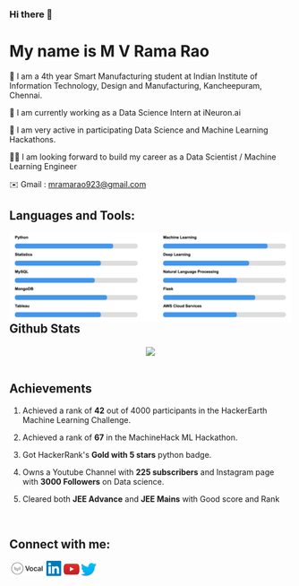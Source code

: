 ### Hi there 👋  

# My name is M V Rama Rao

📖 I am a 4th year Smart Manufacturing student at Indian Institute of Information Technology, Design and Manufacturing, Kancheepuram, Chennai.

🤖 I am currently working as a Data Science Intern at iNeuron.ai

👯 I am very active in participating Data Science and Machine Learning Hackathons. 

🕵🏻 I am looking forward to build my career as a Data Scientist / Machine Learning Engineer

✉️ Gmail : mramarao923@gmail.com


## Languages and Tools:

<img align="left" alt="Skills" src="https://github.com/mvram123/mvram123/blob/main/Skills/Skill.png" />

<br />



## Github Stats

<div align="center"><img src="https://github-readme-stats.vercel.app/api?username=mvram123&show_icons=true&count_private=true" align="center" /></div>  

<br/>  

## Achievements

1. Achieved a rank of **42** out of 4000 participants in the HackerEarth Machine Learning Challenge.

2. Achieved a rank of **67** in the MachineHack ML Hackathon.

3. Got HackerRank's **Gold with 5 stars** python badge.

4. Owns a Youtube Channel with **225 subscribers** and Instagram page with **3000 Followers** on Data science.

5. Cleared both **JEE Advance** and **JEE Mains** with Good score and Rank

<br />

## Connect with me:

[<img align="left" alt="Vocal Media" height="27px"  src="https://github.com/mvram123/mvram123/blob/main/Logos/vocal_media.png" />][vocal]
[<img align="left" alt="LinkedIn" width="30px" src="https://github.com/mvram123/mvram123/blob/main/Logos/linkedin.png" />][linkedin]
[<img align="left" alt="YouTube" width="30px" src="https://github.com/mvram123/mvram123/blob/main/Logos/youtube.png" />][youtube]
[<img align="left" alt="Twitter" width="30px" src="https://github.com/mvram123/mvram123/blob/main/Logos/twitter.png" />][twitter]

[vocal]: https://vocal.media/authors/m-v-ramarao
[twitter]: https://twitter.com/rammv17
[youtube]: https://www.youtube.com/aijrvae
[linkedin]: https://www.linkedin.com/in/ramarao-mv

<br />

